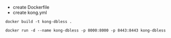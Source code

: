 - create Dockerfile
- create kong.yml

```
docker build -t kong-dbless .
```

```
docker run -d --name kong-dbless -p 8000:8000 -p 8443:8443 kong-dbless
```

